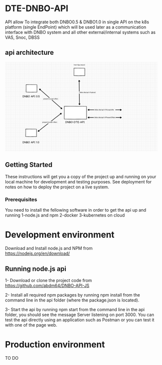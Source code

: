 # DTE-DNBO-API 
API  allow To integrate both DNBO0.5 & DNBO1.0 in single API on the k8s platform (single EndPoint) which will be used later as a communication interface with DNBO system and all other external/internal systems such as VAS, Snoc, DBSS

## api architecture

![Alt text](./images/api-archi.PNG?raw=true "Title")

## Getting Started

These instructions will get you a copy of the project up and running on your local machine for development and testing purposes. See deployment for notes on how to deploy the project on a live system.

### Prerequisites

You need to install the fellowing software in order to get the api up and running 
    1-node.js and npm
    2-docker
    3-kubernetes on cloud
    
 # Development environment
 Download and Install node.js and NPM from https://nodejs.org/en/download/
 ## Running node.js api 
1- Download or clone the project code from https://github.com/abdm64/DNBO-API-JS

2- Install all required npm packages by running npm install from the command line in the api folder (where the package.json is located).

3- Start the api by running npm start from the command line in the api folder, you should see the message Server listening on port 3000. You can test the api directly using an application such as Postman or you can test it with one of the page web. 

 # Production environment
TO DO 




    
